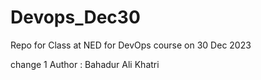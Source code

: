 # Devops_Dec30
Repo for Class at NED for DevOps course on 30 Dec 2023

change 1
Author : Bahadur Ali Khatri
